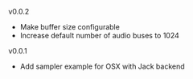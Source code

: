 v0.0.2

* Make buffer size configurable
* Increase default number of audio buses to 1024

v0.0.1

* Add sampler example for OSX with Jack backend
